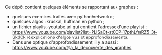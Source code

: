 Ce dépôt contient quelques éléments se rapportant aux graphes :
 - quelques exercices traités avec python/networkx ;
 - quelques algos : kruskal, huffman en python ;
 - un fichier playlist-youtube.url qui contient l'adresse d'une playlist :
   https://www.youtube.com/playlist?list=PLiSaCt-st0CP-17pthLfmRZ5_3t-SkdOk
   réexplications d'algos vus et approfondissements.
 - Dans une optique d'approfondissement, il y a aussi :
   https://www.youtube.com/@a_la_decouverte_des_graphes

